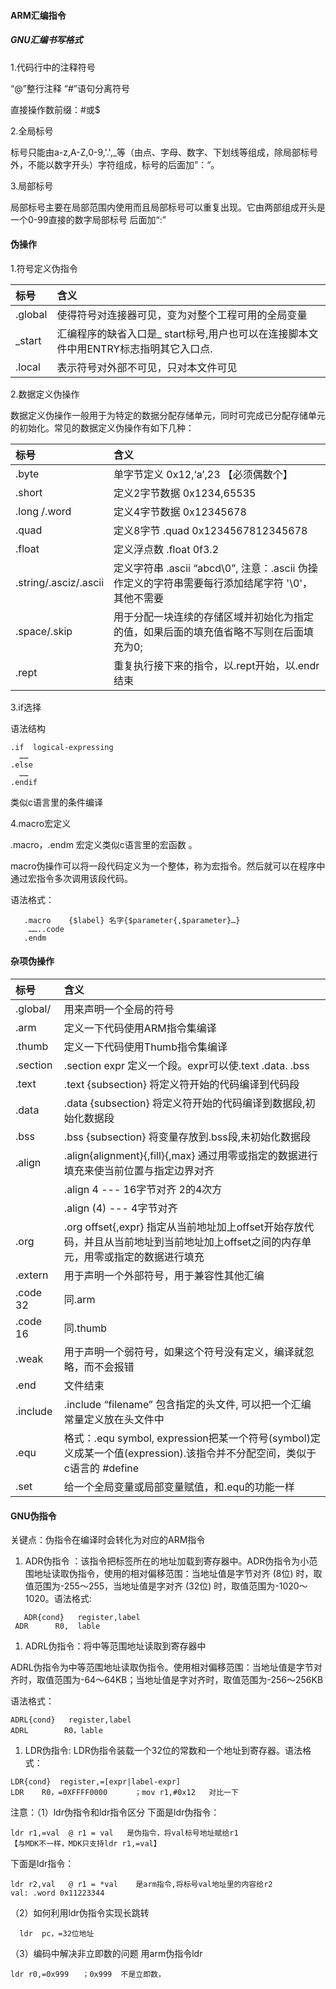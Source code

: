 

#### ARM汇编指令

##### GNU汇编书写格式

1.代码行中的注释符号

“@”整行注释 “#”语句分离符号

直接操作数前缀：#或$

2.全局标号

标号只能由a-z,A-Z,0-9,'.',_等（由点、字母、数字、下划线等组成，除局部标号外，不能以数字开头）字符组成，标号的后面加”：“。

3.局部标号

局部标号主要在局部范围内使用而且局部标号可以重复出现。它由两部组成开头是一个0-99直接的数字局部标号 后面加“:”

#### 伪操作

1.符号定义伪指令

| 标号    | 含义                                                         |
| :------ | :----------------------------------------------------------- |
| .global | 使得符号对连接器可见，变为对整个工程可用的全局变量           |
| _start  | 汇编程序的缺省入口是_ start标号,用户也可以在连接脚本文件中用ENTRY标志指明其它入口点. |
| .local  | 表示符号对外部不可见，只对本文件可见                         |

2.数据定义伪操作

数据定义伪操作一般用于为特定的数据分配存储单元，同时可完成已分配存储单元的初始化。常见的数据定义伪操作有如下几种：

| 标号                  | 含义                                                         |
| :-------------------- | :----------------------------------------------------------- |
| .byte                 | 单字节定义        0x12,‘a’,23   【必须偶数个】               |
| .short                | 定义2字节数据     0x1234,65535                               |
| .long /.word          | 定义4字节数据      0x12345678                                |
| .quad                 | 定义8字节    .quad   0x1234567812345678                      |
| .float                | 定义浮点数    .float   0f3.2                                 |
| .string/.asciz/.ascii | 定义字符串    .ascii  “abcd\0”,   注意：.ascii  伪操作定义的字符串需要每行添加结尾字符 '\0'，其他不需要 |
| .space/.skip          | 用于分配一块连续的存储区域并初始化为指定的值，如果后面的填充值省略不写则在后面填充为0; |
| .rept                 | 重复执行接下来的指令，以.rept开始，以.endr结束               |

3.if选择

语法结构

```
.if  logical-expressing 
  ……                                   
.else
  ……
.endif    
```

类似c语言里的条件编译 

4.macro宏定义

.macro，.endm 宏定义类似c语言里的宏函数 。

macro伪操作可以将一段代码定义为一个整体，称为宏指令。然后就可以在程序中通过宏指令多次调用该段代码。

语法格式：

```assembly
   .macro    {$label} 名字{$parameter{,$parameter}…}
    ……..code
   .endm
```



#### 杂项伪操作

| 标号     | 含义                                                         |
| :------- | :----------------------------------------------------------- |
| .global/ | 用来声明一个全局的符号                                       |
| .arm     | 定义一下代码使用ARM指令集编译                                |
| .thumb   | 定义一下代码使用Thumb指令集编译                              |
| .section | .section   expr   定义一个段。expr可以使.text  .data.  .bss  |
| .text    | .text {subsection}   将定义符开始的代码编译到代码段          |
| .data    | .data {subsection}   将定义符开始的代码编译到数据段,初始化数据段 |
| .bss     | .bss {subsection}   将变量存放到.bss段,未初始化数据段        |
| .align   | .align{alignment}{,fill}{,max}  通过用零或指定的数据进行填充来使当前位置与指定边界对齐 |
|          | .align  4   --- 16字节对齐 2的4次方                          |
|          | .align  (4)  --- 4字节对齐                                   |
| .org     | .org offset{,expr}   指定从当前地址加上offset开始存放代码，并且从当前地址到当前地址加上offset之间的内存单元，用零或指定的数据进行填充 |
| .extern  | 用于声明一个外部符号，用于兼容性其他汇编                     |
| .code 32 | 同.arm                                                       |
| .code 16 | 同.thumb                                                     |
| .weak    | 用于声明一个弱符号，如果这个符号没有定义，编译就忽略，而不会报错 |
| .end     | 文件结束                                                     |
| .include | .include “filename” 包含指定的头文件, 可以把一个汇编常量定义放在头文件中 |
| .equ     | 格式：.equ   symbol,   expression把某一个符号(symbol)定义成某一个值(expression).该指令并不分配空间，类似于c语言的 #define |
| .set     | 给一个全局变量或局部变量赋值，和.equ的功能一样               |

#### GNU伪指令

关键点：伪指令在编译时会转化为对应的ARM指令

1. ADR伪指令 ：该指令把标签所在的地址加载到寄存器中。ADR伪指令为小范围地址读取伪指令，使用的相对偏移范围：当地址值是字节对齐 (8位) 时，取值范围为-255～255，当地址值是字对齐 (32位) 时，取值范围为-1020～1020。语法格式:

```
   ADR{cond}   register,label
 ADR      R0,  lable
```

1. ADRL伪指令：将中等范围地址读取到寄存器中

ADRL伪指令为中等范围地址读取伪指令。使用相对偏移范围：当地址值是字节对齐时，取值范围为-64～64KB；当地址值是字对齐时，取值范围为-256～256KB

语法格式：

```
ADRL{cond}   register,label
ADRL        R0，lable
```

1. LDR伪指令: LDR伪指令装载一个32位的常数和一个地址到寄存器。语法格式：

```
LDR{cond}  register,=[expr|label-expr]
LDR    R0，=0XFFFF0000      ；mov r1,#0x12   对比一下
```

注意：（1）ldr伪指令和ldr指令区分 下面是ldr伪指令：

```
ldr r1,=val  @ r1 = val   是伪指令，将val标号地址赋给r1    
【与MDK不一样，MDK只支持ldr r1,=val】
```

下面是ldr指令：

```
ldr r2,val   @ r1 = *val    是arm指令,将标号val地址里的内容给r2
val: .word 0x11223344
```

（2）如何利用ldr伪指令实现长跳转

```
  ldr  pc，=32位地址
```

（3）编码中解决非立即数的问题 用arm伪指令ldr

```
ldr r0,=0x999   ；0x999  不是立即数，
```